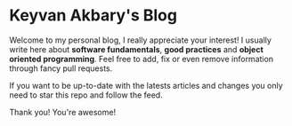 # Keyvan Akbary's Blog
Welcome to my personal blog, I really appreciate your interest! I usually write here about **software fundamentals**, **good practices** and **object oriented programming**. Feel free to add, fix or even remove information through fancy pull requests.

If you want to be up-to-date with the latests articles and changes you only need to star this repo and follow the feed.

Thank you! You're awesome!